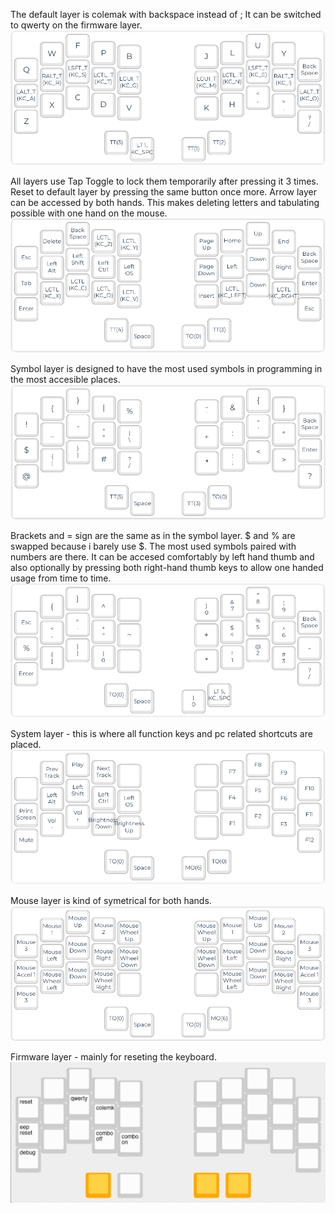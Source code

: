 The default layer is colemak with backspace instead of ; 
It can be switched to qwerty on the firmware layer.
![Colemak](./images/colemak.png?raw=true "colemak")

All layers use Tap Toggle to lock them temporarily after pressing it 3 times. Reset to default layer by pressing the same button once more.
Arrow layer can be accessed by both hands. This makes deleting letters and tabulating possible with one hand on the mouse.
![Arrows](./images/arrows.png?raw=true "arrows")

Symbol layer is designed to have the most used symbols in programming in the most accesible places.  
![Symbol](./images/symbol.png?raw=true "symbol")

Brackets and = sign are the same as in the symbol layer. $ and % are swapped because i barely use $. The most used symbols paired with numbers are there.
It can be accesed comfortably by left hand thumb and also optionally by pressing both right-hand thumb keys to allow one handed usage from time to time. 
![Number](./images/number.png?raw=true "number")

System layer - this is where all function keys and pc related shortcuts are placed.
![System](./images/system.png?raw=true "system")

Mouse layer is kind of symetrical for both hands.
![Mouse](./images/mouse.png?raw=true "mouse")

Firmware layer - mainly for reseting the keyboard.
![Firmware](./images/firmware.png?raw=true "firmware")


